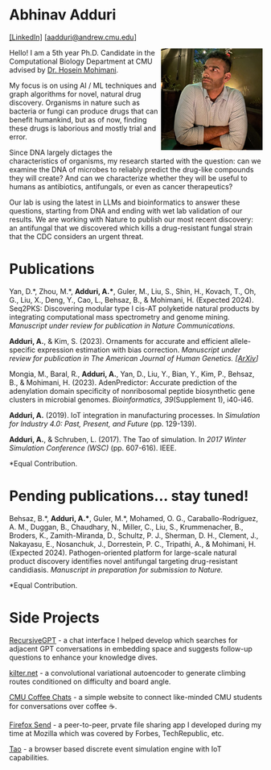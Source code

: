 # Abhinav Adduri
[\[LinkedIn\]](https://www.linkedin.com/in/abhinadduri/) [\[aadduri@andrew.cmu.edu\]](mailto:aadduri@andrew.cmu.edu) 

<p><img src="assets/images/abhi-icon.jpg" align="right" alt="Abhinav Adduri" width="40%"/></p>

Hello! I am a 5th year Ph.D. Candidate in the Computational Biology Department at CMU advised by [Dr. Hosein Mohimani](http://mohimanilab.cbd.cmu.edu/). 

My focus is on using AI / ML techniques and graph algorithms for novel, natural drug discovery. Organisms in nature such as bacteria or fungi can produce drugs that can benefit humankind, but as of now, finding these drugs is laborious and mostly trial and error. 

Since DNA largely dictages the characteristics of organisms, my research started with the question: can we examine the DNA of microbes to reliably predict the drug-like compounds they will create? And can we characterize whether they will be useful to humans as antibiotics, antifungals, or even as cancer therapeutics? 

Our lab is using the latest in LLMs and bioinformatics to answer these questions, starting from DNA and ending with wet lab validation of our results. We are working with Nature to publish our most recent discovery: an antifungal that we discovered which kills a drug-resistant fungal strain that the CDC considers an urgent threat.

# Publications
Yan, D.\*, Zhou, M.\*, **Adduri, A.\***, Guler, M., Liu, S., Shin, H., Kovach, T., Oh, G., Liu, X., Deng, Y., Cao, L., Behsaz, B., & Mohimani, H. (Expected 2024). Seq2PKS: Discovering modular type I cis-AT polyketide natural products by integrating computational mass spectrometry and genome mining. *Manuscript under review for publication in Nature Communications.*

**Adduri, A.**, & Kim, S. (2023). Ornaments for accurate and efficient allele-specific expression estimation with bias correction. *Manuscript under review for publication in The American Journal of Human Genetics. [[ArXiv](https://www.biorxiv.org/content/10.1101/2023.10.25.564046v1.full)]*

Mongia, M., Baral, R., **Adduri, A.**, Yan, D., Liu, Y., Bian, Y., Kim, P., Behsaz, B., & Mohimani, H. (2023). AdenPredictor: Accurate prediction of the adenylation domain specificity of nonribosomal peptide biosynthetic gene clusters in microbial genomes. *Bioinformatics, 39*(Supplement 1), i40-i46.

**Adduri, A.** (2019). IoT integration in manufacturing processes. In *Simulation for Industry 4.0: Past, Present, and Future* (pp. 129-139).

**Adduri, A.**, & Schruben, L. (2017). The Tao of simulation. In *2017 Winter Simulation Conference (WSC)* (pp. 607-616). IEEE.

*Equal Contribution.

# Pending publications... stay tuned!

Behsaz, B.\*, **Adduri, A.\***, Guler, M.\*, Mohamed, O. G., Caraballo-Rodríguez, A. M., Duggan, B., Chaudhary, N., Miller, C., Liu, S., Krummenacher, B., Broders, K., Zamith-Miranda, D., Schultz, P. J., Sherman, D. H., Clement, J., Nakayasu, E., Nosanchuk, J., Dorrestein, P. C., Tripathi, A., & Mohimani, H. (Expected 2024). Pathogen-oriented platform for large-scale natural product discovery identifies novel antifungal targeting drug-resistant candidiasis. *Manuscript in preparation for submission to Nature.*

*Equal Contribution.

# Side Projects
[RecursiveGPT](https://github.com/james-julius/recursive-gpt) - a chat interface I helped develop which searches for adjacent GPT conversations in embedding space and suggests follow-up questions to enhance your knowledge dives.

[kilter.net](https://github.com/mdayao/kilter.net) - a convolutional variational autoencoder to generate climbing routes conditioned on difficulty and board angle.

[CMU Coffee Chats](https://github.com/scs-phd-deans-committee/coffee-chats-website) - a simple website to connect like-minded CMU students for conversations over coffee ☕.

[Firefox Send](https://github.com/mozilla/send) - a peer-to-peer, prvate file sharing app I developed during my time at Mozilla which was covered by Forbes, TechRepublic, etc.

[Tao](https://github.com/abhinadduri/tao) - a browser based discrete event simulation engine with IoT capabilities.

